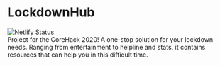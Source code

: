 # LockdownHub
[![Netlify Status](https://api.netlify.com/api/v1/badges/a24e74d3-4e0c-4f4c-81d2-bc974a9b4c25/deploy-status)](https://app.netlify.com/sites/lockdownhub/deploys)
<br>
Project for the CoreHack 2020!
A one-stop solution for your lockdown needs. Ranging from entertainment to helpline and stats, it contains resources that can help you in this difficult time.

